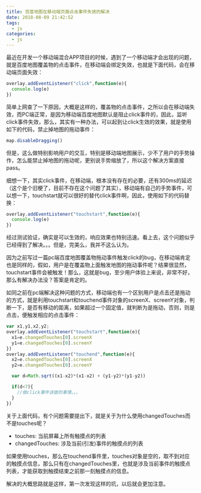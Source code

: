 ```yaml
---
title: 百度地图在移动端页面点击事件失效的解决
date: 2018-08-09 21:42:52
tags:
  - js
categories:
  - js
---
```


最近在开发一个移动端混合APP项目的时候，遇到了一个移动端才会出现的问题，就是百度地图覆盖物的点击事件，在移动端会绑定失效，也就是下面代码，会在移动端页面失效：

```js
overlay.addEventListener("click",function(e){
  console.log(e)
})
```

简单上网查了一下原因，大概是这样的，覆盖物的点击事件，之所以会在移动端失效，而PC端正常，是因为移动端百度地图默认是阻止click事件的，因此，监听click事件失效，那么，其实有一种办法，可以起到让click生效的效果，就是使用如下的代码，禁止掉地图的拖动事件：

```js
map.disableDragging()
```
但是，这么做特别影响用户的交互，特别是移动端地图展示，少不了用户的手势操作，怎么能禁止掉地图的拖动呢，更别说手势缩放了，所以这个解决方案直接pass。

细想一下，其实click事件，在移动端，根本没有存在的必要，还有300ms的延迟（这个是个旧梗了，目前不存在这个问题了其实），移动端有自己的手势事件，可以想一下，touchstart就可以很好的替代click事件啊，因此，使用如下的代码替换：

```js
overlay.addEventListener("touchstart",function(e){
  console.log(e)
})
```
经过测试验证，确实是可以生效的，响应效果也特别迅速。看上去，这个问题似乎已经得到了解决。。。但是，完美么，我并不这么认为。

因为之前写过一篇pc端百度地图覆盖物拖动事件触发click的bug，在移动端肯定也是同样的，假如，用户是在覆盖物上面触发地图的拖动事件呢？结果很显然，touchstart事件会被触发！那么，这就是bug，至少用户体验上来说，非常不好，那么有解决办法没？答案是肯定的。

如同之前在pc端解决这种问题的方式，移动端也有一个区别用户是点击还是拖动的方式，就是利用touchstart和touchend事件对象的screenX、screenY对象，判断一下，是否有移动的距离，如果超过一个固定值，就判断为是拖动，否则，则是点击，便触发相应的点击事件：

```js
var x1,y1,x2,y2;
overlay.addEventListener("touchstart",function(e){
  x1=e.changedTouches[0].screenX
  y1=e.changedTouches[0].screenY
})
overlay.addEventListener("touchend",function(e){
  x2=e.changedTouches[0].screenX
  y2=e.changedTouches[0].screenY

  var d=Math.sqrt((x1-x2)*(x1-x2) + (y1-y2)*(y1-y2))

  if(d<7){
    //做click事件该做的事情。。。
  }
})

```

关于上面代码，有个问题需要提出下，就是关于为什么使用changedTouches而不是touches呢？

* touches: 当前屏幕上所有触摸点的列表
* changedTouches: 涉及当前(引发)事件的触摸点的列表

如果使用touches，那么在touchend事件里，touches对象是空的，取不到对应的触摸点信息，那么只有在changedTouches里，也就是涉及当前事件的触摸点列表，才能获取到触摸结束之前那一刻触摸点的信息。


解决的大概思路就是这样，第一次发现这样的坑，以后就会更加注意。



